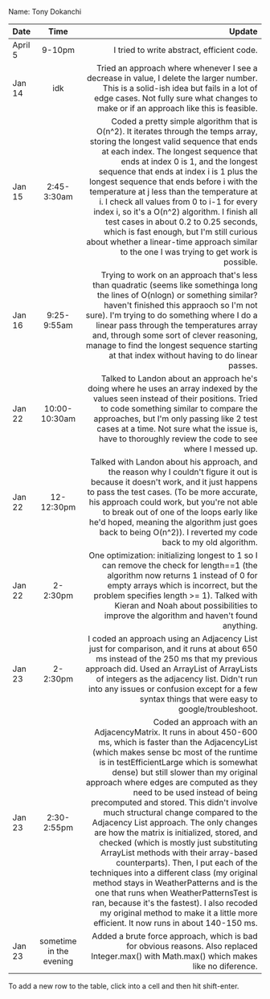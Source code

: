 Name: Tony Dokanchi

| Date    |          Time           |                                                                                                                                                                                                                                                                                                                                                                                                                                                                                                                                                                                                                                                                                                                                                                                                                                                                                                    Update |
|:--------|:-----------------------:|----------------------------------------------------------------------------------------------------------------------------------------------------------------------------------------------------------------------------------------------------------------------------------------------------------------------------------------------------------------------------------------------------------------------------------------------------------------------------------------------------------------------------------------------------------------------------------------------------------------------------------------------------------------------------------------------------------------------------------------------------------------------------------------------------------------------------------------------------------------------------------------------------------:|
| April 5 |         9-10pm          |                                                                                                                                                                                                                                                                                                                                                                                                                                                                                                                                                                                                                                                                                                                                                                                                                                                                I tried to write abstract, efficient code. |
| Jan 14  |           idk           |                                                                                                                                                                                                                                                                                                                                                                                                                                                                                                                                                                                                                                                                           Tried an approach where whenever I see a decrease in value, I delete the larger number. This is a solid-ish idea but fails in a lot of edge cases. Not fully sure what changes to make or if an approach like this is feasible. |
| Jan 15  |       2:45-3:30am       |                                                                                                                                                                                                                                                                Coded a pretty simple algorithm that is O(n^2). It iterates through the temps array, storing the longest valid sequence that ends at each index. The longest sequence that ends at index 0 is 1, and the longest sequence that ends at index i is 1 plus the longest sequence that ends before i with the temperature at j less than the temperature at i. I check all values from 0 to i-1 for every index i, so it's a O(n^2) algorithm. I finish all test cases in about 0.2 to 0.25 seconds, which is fast enough, but I'm still curious about whether a linear-time approach similar to the one I was trying to get work is possible. |
| Jan 16  |       9:25-9:55am       |                                                                                                                                                                                                                                                                                                                                                                                                                                                                                           Trying to work on an approach that's less than quadratic (seems like somethinga long the lines of O(nlogn) or something similar? haven't finished this appraoch so I'm not sure). I'm trying to do something where I do a linear pass through the temperatures array and, through some sort of clever reasoning, manage to find the longest sequence starting at that index without having to do linear passes. |
| Jan 22  |      10:00-10:30am      |                                                                                                                                                                                                                                                                                                                                                                                                                                                                                                                                                                         Talked to Landon about an approach he's doing where he uses an array indexed by the values seen instead of their positions. Tried to code something similar to compare the approaches, but I'm only passing like 2 test cases at a time. Not sure what the issue is, have to thoroughly review the code to see where I messed up. |
| Jan 22  |       12-12:30pm        |                                                                                                                                                                                                                                                                                                                                                                                                                                                                                                                 Talked with Landon about his approach, and the reason why I couldn't figure it out is because it doesn't work, and it just happens to pass the test cases. (To be more accurate, his approach could work, but you're not able to break out of one of the loops early like he'd hoped, meaning the algorithm just goes back to being O(n^2)). I reverted my code back to my old algorithm. |
| Jan 22  |        2-2:30pm         |                                                                                                                                                                                                                                                                                                                                                                                                                                                                                                                                                                                           One optimization: initializing longest to 1 so I can remove the check for length==1 (the algorithm now returns 1 instead of 0 for empty arrays which is incorrect, but the problem specifies length >= 1). Talked with Kieran and Noah about possibilities to improve the algorithm and haven't found anything. |
| Jan 23  |        2-2:30pm         |                                                                                                                                                                                                                                                                                                                                                                                                                                                                                                                                                                        I coded an approach using an Adjacency List just for comparison, and it runs at about 650 ms instead of the 250 ms that my previous approach did. Used an ArrayList of ArrayLists of integers as the adjacency list. Didn't run into any issues or confusion except for a few syntax things that were easy to google/troubleshoot. |
| Jan 23  |       2:30-2:55pm       | Coded an approach with an AdjacencyMatrix. It runs in about 450-600 ms, which is faster than the AdjacencyList (which makes sense bc most of the runtime is in testEfficientLarge which is somewhat dense) but still slower than my original approach where edges are computed as they need to be used instead of being precomputed and stored. This didn't involve much structural change compared to the Adjacency List approach. The only changes are how the matrix is initialized, stored, and checked (which is mostly just substituting ArrayList methods with their array-based counterparts). Then, I put each of the techniques into a different class (my original method stays in WeatherPatterns and is the one that runs when WeatherPatternsTest is ran, because it's the fastest). I also recoded my original method to make it a little more efficient. It now runs in about 140-150 ms. |
| Jan 23   | sometime in the evening |                                                                                                                                                                                                                                                                                                                                                                                                                                                                                                                                                                                                                                                                                                                                                                Added a brute force approach, which is bad for obvious reasons. Also replaced Integer.max() with Math.max() which makes like no diference. |


To add a new row to the table, click into a cell and then hit shift-enter.